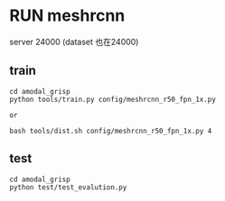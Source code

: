 # RUN meshrcnn

server 24000 (dataset 也在24000)

## train
```buildoutcfg
cd amodal_grisp
python tools/train.py config/meshrcnn_r50_fpn_1x.py

or

bash tools/dist.sh config/meshrcnn_r50_fpn_1x.py 4

```

## test

```buildoutcfg
cd amodal_grisp
python test/test_evalution.py
```


